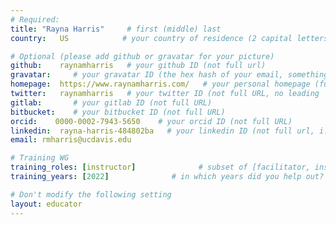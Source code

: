 ```yaml
---
# Required:
title: "Rayna Harris"     # first (middle) last
country:   US            # your country of residence (2 capital letters, e.g. US, GB, DE)

# Optional (please add github or gravatar for your picture)
github:    raynamharris   # your github ID (not full url)
gravatar:     # your gravatar ID (the hex hash of your email, something like 123ef...123)
homepage:  https://www.raynamharris.com/   # your personal homepage (full url)
twitter:   raynamharris   # your twitter ID (not full URL, no leading '@')
gitlab:       # your gitlab ID (not full URL)
bitbucket:    # your bitbucket ID (not full URL)
orcid:    0000-0002-7943-5650    # your orcid ID (not full URL)
linkedin:  rayna-harris-484802ba   # your linkedin ID (not full url, i.e. the last bit of the url to your profile)
email: rmharris@ucdavis.edu

# Training WG
training_roles: [instructor]              # subset of [facilitator, instructor, mentor], can stay empty ([])
training_years: [2022]              # in which years did you help out? (e.g. [2020, 2019])

# Don't modify the following setting
layout: educator
---
```


<!-- Optional: Write something about yourself below the '- - >'.
Hi! I'm Rayna. I'm an instructor with the [Carpentries](https://carpentries.org/). 
-->
